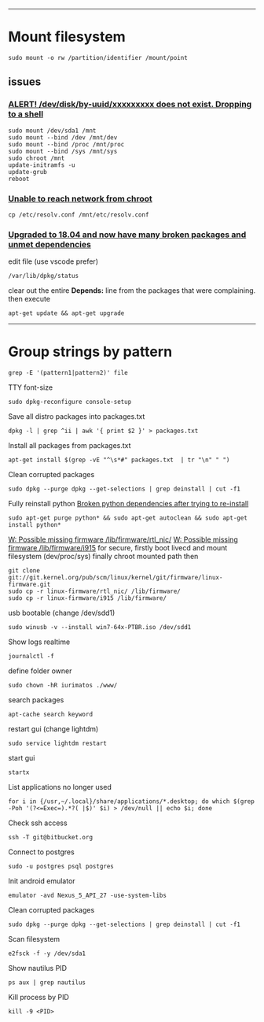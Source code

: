 ----
# Mount filesystem 
```
sudo mount -o rw /partition/identifier /mount/point
```
## issues
### [ALERT! /dev/disk/by-uuid/xxxxxxxxx does not exist. Dropping to a shell](https://askubuntu.com/questions/516217/alert-dev-disk-by-uuid-xxxxxxxxx-does-not-exist-dropping-to-a-shell/516471#516471)
```
sudo mount /dev/sda1 /mnt
sudo mount --bind /dev /mnt/dev
sudo mount --bind /proc /mnt/proc
sudo mount --bind /sys /mnt/sys
sudo chroot /mnt
update-initramfs -u
update-grub
reboot
```
### [Unable to reach network from chroot](https://unix.stackexchange.com/questions/280500/unable-to-reach-network-from-chroot/280534#280534)
```
cp /etc/resolv.conf /mnt/etc/resolv.conf
```
### [Upgraded to 18.04 and now have many broken packages and unmet dependencies](https://askubuntu.com/questions/1032126/upgraded-to-18-04-and-now-have-many-broken-packages-and-unmet-dependencies/1032453#1032453)
edit file (use vscode prefer)
```
/var/lib/dpkg/status
```
clear out the entire **Depends:** line from the packages that were complaining.
then execute  
```
apt-get update && apt-get upgrade
```

----
# Group strings by pattern
```
grep -E '(pattern1|pattern2)' file
```

TTY font-size
```
sudo dpkg-reconfigure console-setup
```

Save all distro packages into packages.txt
```
dpkg -l | grep ^ii | awk '{ print $2 }' > packages.txt
```

Install all packages from packages.txt
```
apt-get install $(grep -vE "^\s*#" packages.txt  | tr "\n" " ")
```

Clean corrupted packages
```
sudo dpkg --purge dpkg --get-selections | grep deinstall | cut -f1
```

Fully reinstall python [Broken python dependencies after trying to re-install](https://askubuntu.com/a/1080265)
```
sudo apt-get purge python* && sudo apt-get autoclean && sudo apt-get install python*
```

[W: Possible missing firmware /lib/firmware/rtl_nic/](https://askubuntu.com/a/1255803)
[W: Possible missing firmware /lib/firmware/i915](https://askubuntu.com/a/1255803)
for secure, firstly boot livecd and mount filesystem (dev/proc/sys) finally chroot mounted path then
```
git clone git://git.kernel.org/pub/scm/linux/kernel/git/firmware/linux-firmware.git
sudo cp -r linux-firmware/rtl_nic/ /lib/firmware/
sudo cp -r linux-firmware/i915 /lib/firmware/
```

usb bootable (change /dev/sdd1)
```
sudo winusb -v --install win7-64x-PTBR.iso /dev/sdd1
```

Show logs realtime
```
journalctl -f
```

define folder owner
```
sudo chown -hR iurimatos ./www/
```

search packages
```
apt-cache search keyword
```

restart gui (change lightdm)
```
sudo service lightdm restart
```

start gui
```
startx
```

List applications no longer used
```
for i in {/usr,~/.local}/share/applications/*.desktop; do which $(grep -Poh '(?<=Exec=).*?( |$)' $i) > /dev/null || echo $i; done
```

Check ssh access
```
ssh -T git@bitbucket.org
```

Connect to postgres
```
sudo -u postgres psql postgres
```

Init android emulator
```
emulator -avd Nexus_5_API_27 -use-system-libs
```

Clean corrupted packages
```
sudo dpkg --purge dpkg --get-selections | grep deinstall | cut -f1
```

Scan filesystem
```
e2fsck -f -y /dev/sda1
```

Show nautilus PID
```
ps aux | grep nautilus
```

Kill process by PID
```
kill -9 <PID>
```
